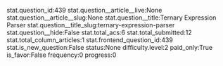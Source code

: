 stat.question_id:439
stat.question__article__live:None
stat.question__article__slug:None
stat.question__title:Ternary Expression Parser
stat.question__title_slug:ternary-expression-parser
stat.question__hide:False
stat.total_acs:6
stat.total_submitted:12
stat.total_column_articles:1
stat.frontend_question_id:439
stat.is_new_question:False
status:None
difficulty.level:2
paid_only:True
is_favor:False
frequency:0
progress:0
